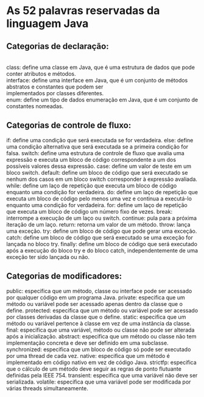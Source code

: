# As 52 palavras reservadas da linguagem Java


## Categorias de declaração:
<br>class: define uma classe em Java, que é uma estrutura de dados que pode conter atributos e métodos.
<br>interface: define uma interface em Java, que é um conjunto de métodos abstratos e constantes que podem ser <br>implementados por classes diferentes.
<br>enum: define um tipo de dados enumeração em Java, que é um conjunto de constantes nomeadas.
## Categorias de controle de fluxo:
if: define uma condição que será executada se for verdadeira.
else: define uma condição alternativa que será executada se a primeira condição for falsa.
switch: define uma estrutura de controle de fluxo que avalia uma expressão e executa um bloco de código correspondente a um dos possíveis valores dessa expressão.
case: define um valor de teste em um bloco switch.
default: define um bloco de código que será executado se nenhum dos casos em um bloco switch corresponder à expressão avaliada.
while: define um laço de repetição que executa um bloco de código enquanto uma condição for verdadeira.
do: define um laço de repetição que executa um bloco de código pelo menos uma vez e continua a executá-lo enquanto uma condição for verdadeira.
for: define um laço de repetição que executa um bloco de código um número fixo de vezes.
break: interrompe a execução de um laço ou switch.
continue: pula para a próxima iteração de um laço.
return: retorna um valor de um método.
throw: lança uma exceção.
try: define um bloco de código que pode gerar uma exceção.
catch: define um bloco de código que será executado se uma exceção for lançada no bloco try.
finally: define um bloco de código que será executado após a execução do bloco try e do bloco catch, independentemente de uma exceção ter sido lançada ou não.
## Categorias de modificadores:
public: especifica que um método, classe ou interface pode ser acessado por qualquer código em um programa Java.
private: especifica que um método ou variável pode ser acessado apenas dentro da classe que o define.
protected: especifica que um método ou variável pode ser acessado por classes derivadas da classe que o define.
static: especifica que um método ou variável pertence à classe em vez de uma instância da classe.
final: especifica que uma variável, método ou classe não pode ser alterada após a inicialização.
abstract: especifica que um método ou classe não tem implementação concreta e deve ser definido em uma subclasse.
synchronized: especifica que um bloco de código só pode ser executado por uma thread de cada vez.
native: especifica que um método é implementado em código nativo em vez de código Java.
strictfp: especifica que o cálculo de um método deve seguir as regras de ponto flutuante definidas pela IEEE 754.
transient: especifica que uma variável não deve ser serializada.
volatile: especifica que uma variável pode ser modificada por várias threads simultaneamente.